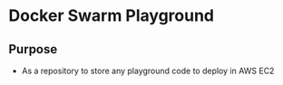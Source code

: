 # Docker Swarm Playground

## Purpose
- As a repository to store any playground code to deploy in AWS EC2
